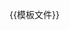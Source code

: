 <includeonly></span>&#32;<span class="nowrap"></includeonly><noinclude>
{{模板文件}}
<!-- 請將模板的分類與跨語言連結放在 /doc 子頁面 -->
</noinclude>